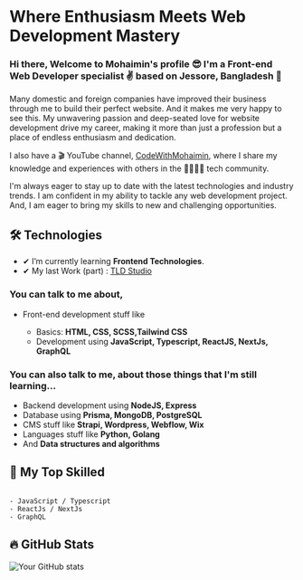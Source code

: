 # Where Enthusiasm Meets Web Development Mastery

### Hi there, Welcome to Mohaimin's profile 😎 I'm a Front-end Web Developer specialist ✌ based on Jessore, Bangladesh 🥳

Many domestic and foreign companies have improved their business through me to build their perfect website. And it makes me very happy to see this. My unwavering passion and deep-seated love for website development drive my career, making it more than just a profession but a place of endless enthusiasm and dedication.

I also have a 🎬 YouTube channel, [CodeWithMohaimin](https://youtube.com/@CodeWithMohaimin), where I share my knowledge and experiences with others in the 👨‍👨‍👦‍👦 tech community.
</br>

I'm always eager to stay up to date with the latest technologies and industry trends. I am confident in my ability to tackle any web development project. And, I am eager to bring my skills to new and challenging opportunities.

## 🛠 Technologies

- ✔ I’m currently learning **Frontend Technologies**.
- ✔ My last Work (part) : [TLD Studio](https://tldstudio.xyz/)

### You can talk to me about,

- Front-end development stuff like

  - Basics: **HTML, CSS, SCSS,Tailwind CSS**
  - Development using **JavaScript, Typescript, ReactJS, NextJs, GraphQL**

  <!-- - Web automation using **Puppeteer** -->
  <!-- - Deployment using **Docker** -->

### You can also talk to me, about those things that I'm still learning...

- Backend development using **NodeJS, Express**
- Database using **Prisma, MongoDB, PostgreSQL**
- CMS stuff like **Strapi, Wordpress, Webflow, Wix**
- Languages stuff like **Python, Golang**
- And **Data structures and algorithms**

## 🧠 My Top Skilled

```text

- JavaScript / Typescript
- ReactJs / NextJs
- GraphQL

```

## 🔥 GitHub Stats

![Your GitHub stats](https://github-readme-stats.vercel.app/api?username=codewithmohaimin&show_icons=true)
